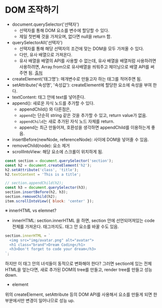 # DOM 조작하기

- document.querySelector('선택자')
  - 선택자를 통해 DOM 요소를 변수에 할당할 수 있다.
  - 제일 첫번째 것을 가져오며, 없다면 null을 return 함.
- querySelectorAll('선택자')
  - 선택자를 통해 해당 선택자의 조건에 맞는 DOM을 모두 가져올 수 있다.
  - 다만, 유사 배열으로 가져온다.
  - 유사 배열을 배열의 API를 사용할 수 없는데, 유사 배열을 배열처럼 사용하려면 사용하려면, Array.from으로 유사배열을 씌워주고 체이닝으로 배열 API를 써주면 됨. [출처](https://www.zerocho.com/category/JavaScript/post/5af6f9e707d77a001bb579d2)
- createElement('태그명'): 매개변수로 만들고자 하는 태그를 적어주면 됨.
- setAttribute('속성명', '속성값'): createElement에 할당한 요소에 속성을 부여 한다.
- textContent: 태그 안에 text를 넣어준다.
- append(): 새로운 자식 노드를 추가할 수 있다.
  - appendChild() 와 다른점은,
  - `append`는 단순히 string 같은 것을 추가할 수 있고, return value가 없음.
  - `appendChild`는 새로 추가된 자식 노드 자체를 return.
  - append는 최근 만들어져, 호환성을 생각하면 appendChild를 이용하는게 좋음.
- insertBefore(newNode, referenceNode): 사이에 DOM을 넣어줄 수 있음.
- removeChild(node): 요소 제거
- scrollIntoView: 해당 요소에 스크롤이 위치하게 됨.

```javascript
const section = document.querySelector('section');
const h2 = document.createElement('h2');
h2.setAttribute('class', 'title');
h2.textContent = 'This is a title';

// section.appendChild(h2);
const h3 = document.querySelector(h3);
section.insertBefore(h2, h3);
section.removeChild(h2);
item.scrollIntoView({ block: 'center' });
```

※ innerHTML vs elemnet?

- innerHTML: section.innerHTML 을 하면, section 안에 선언되어져있는 code전체를 가져온다. 태그까지도. 태그 안 요소를 바꿀 수도 있음.

```javascript
section.innerHTML = `
  <img src="img/avatar.png" alt="avatar">
  <h1 class="brand">Dream Coding</h1>
  <h3>Don't forget to code your dream</h3>
`;
```

하지만 이 태그 안의 녀석들이 동적으로 변화해야 한다? 그러면 section에 있는 전체 HTML을 엎는다면, 새로 추가된 DOM의 tree를 만들고, render tree를 만들고 성능 down.

- element

위의 createElement, setAttribute 등의 DOM API를 사용해서 요소를 만들게 되면 한 부분에서만 변경이 일어나므로 성능 up.
